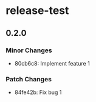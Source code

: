 # release-test

## 0.2.0

### Minor Changes

- 80cb6c8: Implement feature 1

### Patch Changes

- 84fe42b: Fix bug 1
